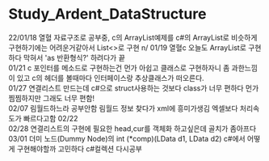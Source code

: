 # Study_Ardent_DataStructure
22/01/18 열혈 자료구조로 공부중, c의 ArrayList예제를 c#의 ArrayList로 비슷하게 구현하기에는 어려운거같아서 List<>로 구현 n/
01/19 열혈c 오늘도 ArrayList로 구현하다 막혀서 'as 반환형식?' 하려다가 끝<br/>
01/21 c 포인터를 메소드로 구현하는건 먼가 아쉽고 클래스로 구현하자니 좀 과한느낌이 있고 c의 헤더를 볼때마다 인터페이스랑 추상클래스가 떠오른다.<br/>
01/27 연결리스트 만드는데 c#으로 struct사용하는 것보다 class가 너무 편하다 먼가찜찜하지만 그래도 너무 편함!<br/>
02/07 림월드하느라 공부안함 림월드 정보 찾다가 xml에 흥미가생김 엑셀보다 처리속도가 빠르다고함
02/22 <br/>
02/28 연결리스트의 구현에 필요한 head,cur를 객체화 하고싶은데 골치가 좀아프다<br/>
03/01 더미 노드(Dummy Node)의 int (*comp)(LData d1, LData d2) c#에서 어떻게 구현해야할까 고민하다 c#컬렉션 다시공부
